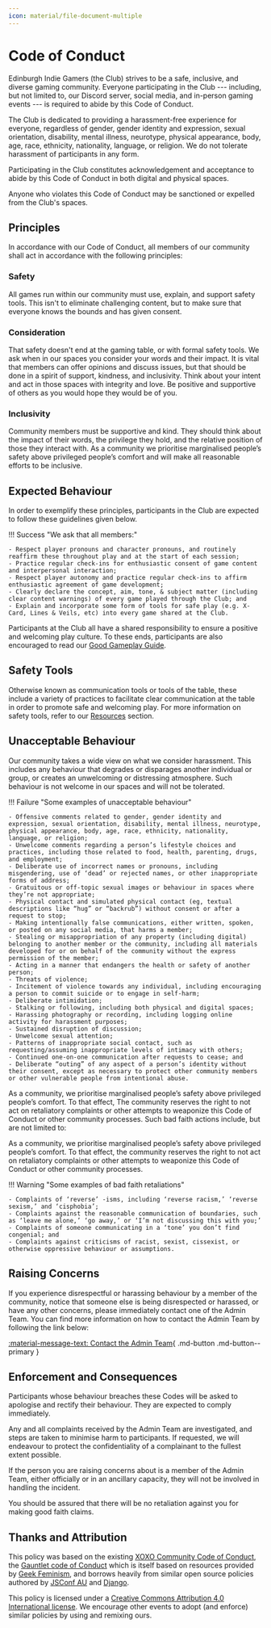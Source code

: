 ```yaml
---
icon: material/file-document-multiple
---
```


# Code of Conduct

Edinburgh Indie Gamers (the Club) strives to be a safe, inclusive, and diverse gaming community.
Everyone participating in the Club --- including, but not limited to, our Discord server, social media, and in-person gaming events --- is required to abide by this Code of Conduct.

The Club is dedicated to providing a harassment-free experience for everyone, regardless of gender, gender identity and expression, sexual orientation, disability, mental illness, neurotype, physical appearance, body, age, race, ethnicity, nationality, language, or religion.
We do not tolerate harassment of participants in any form.

Participating in the Club constitutes acknowledgement and acceptance to abide by this Code of Conduct in both digital and physical spaces. 

Anyone who violates this Code of Conduct may be sanctioned or expelled from the Club's spaces.

## Principles

In accordance with our Code of Conduct, all members of our community shall act in accordance with the following principles:

### Safety

All games run within our community must use, explain, and support safety tools.
This isn't to eliminate challenging content, but to make sure that everyone knows the bounds and has given consent.

### Consideration

That safety doesn't end at the gaming table, or with formal safety tools.
We ask when in our spaces you consider your words and their impact.
It is vital that members can offer opinions and discuss issues, but that should be done in a spirit of support, kindness, and inclusivity.
Think about your intent and act in those spaces with integrity and love.
Be positive and supportive of others as you would hope they would be of you.

### Inclusivity

Community members must be supportive and kind.
They should think about the impact of their words, the privilege they hold, and the relative position of those they interact with.
As a community we prioritise marginalised people’s safety above privileged people’s comfort and will make all reasonable efforts to be inclusive.

## Expected Behaviour

In order to exemplify these principles, participants in the Club are expected to follow these guidelines given below.

!!! Success "We ask that all members:"

    - Respect player pronouns and character pronouns, and routinely reaffirm these throughout play and at the start of each session;
    - Practice regular check-ins for enthusiastic consent of game content and interpersonal interaction;
    - Respect player autonomy and practice regular check-ins to affirm enthusiastic agreement of game development;
    - Clearly declare the concept, aim, tone, & subject matter (including clear content warnings) of every game played through the Club; and
    - Explain and incorporate some form of tools for safe play (e.g. X-Card, Lines & Veils, etc) into every game shared at the Club.

Participants at the Club all have a shared responsibility to ensure a positive and welcoming play culture.
To these ends, participants are also encouraged to read our [Good Gameplay Guide](resources/good-gameplay.md).

## Safety Tools

Otherwise known as communication tools or tools of the table, these include a variety of practices to facilitate clear communication at the table in order to promote safe and welcoming play.
For more information on safety tools, refer to our [Resources](resources/index.md) section.

## Unacceptable Behaviour

Our community takes a wide view on what we consider harassment.
This includes any behaviour that degrades or disparages another individual or group, or creates an unwelcoming or distressing atmosphere.
Such behaviour is not welcome in our spaces and will not be tolerated.

!!! Failure "Some examples of unacceptable behaviour"

    - Offensive comments related to gender, gender identity and expression, sexual orientation, disability, mental illness, neurotype, physical appearance, body, age, race, ethnicity, nationality, language, or religion;
    - Unwelcome comments regarding a person’s lifestyle choices and practices, including those related to food, health, parenting, drugs, and employment;
    - Deliberate use of incorrect names or pronouns, including misgendering, use of ‘dead’ or rejected names, or other inappropriate forms of address;
    - Gratuitous or off-topic sexual images or behaviour in spaces where they’re not appropriate;
    - Physical contact and simulated physical contact (eg, textual descriptions like “hug” or “backrub”) without consent or after a request to stop;
    - Making intentionally false communications, either written, spoken, or posted on any social media, that harms a member;
    - Stealing or misappropriation of any property (including digital) belonging to another member or the community, including all materials developed for or on behalf of the community without the express permission of the member;
    - Acting in a manner that endangers the health or safety of another person;
    - Threats of violence;
    - Incitement of violence towards any individual, including encouraging a person to commit suicide or to engage in self-harm;
    - Deliberate intimidation;
    - Stalking or following, including both physical and digital spaces;
    - Harassing photography or recording, including logging online activity for harassment purposes;
    - Sustained disruption of discussion;
    - Unwelcome sexual attention;
    - Patterns of inappropriate social contact, such as requesting/assuming inappropriate levels of intimacy with others;
    - Continued one-on-one communication after requests to cease; and
    - Deliberate “outing” of any aspect of a person’s identity without their consent, except as necessary to protect other community members or other vulnerable people from intentional abuse.

As a community, we prioritise marginalised people’s safety above privileged people’s comfort. To that effect, The community reserves the right to not act on retaliatory complaints or other attempts to weaponize this Code of Conduct or other community processes. Such bad faith actions include, but are not limited to:

As a community, we prioritise marginalised people’s safety above privileged people’s comfort.
To that effect, the community reserves the right to not act on retaliatory complaints or other attempts to weaponize this Code of Conduct or other community processes.

!!! Warning "Some examples of bad faith retaliations"

    - Complaints of ‘reverse’ -isms, including ‘reverse racism,’ ‘reverse sexism,’ and ‘cisphobia’;
    - Complaints against the reasonable communication of boundaries, such as ‘leave me alone,’ ‘go away,’ or ‘I’m not discussing this with you;’
    - Complaints of someone communicating in a ‘tone’ you don’t find congenial; and
    - Complaints against criticisms of racist, sexist, cissexist, or otherwise oppressive behaviour or assumptions.

## Raising Concerns

If you experience disrespectful or harassing behaviour by a member of the community, notice that someone else is being disrespected or harassed, or have any other concerns, please immediately contact one of the Admin Team.
You can find more information on how to contact the Admin Team by following the link below:

[:material-message-text: Contact the Admin Team](contact/index.md){ .md-button .md-button--primary }

## Enforcement and Consequences

Participants whose behaviour breaches these Codes will be asked to apologise and rectify their behaviour.
They are expected to comply immediately.

Any and all complaints received by the Admin Team are investigated, and steps are taken to minimise harm to participants.
If requested, we will endeavour to protect the confidentiality of a complainant to the fullest extent possible.

If the person you are raising concerns about is a member of the Admin Team, either officially or in an ancillary capacity, they will not be involved in handling the incident.

You should be assured that there will be no retaliation against you for making good faith claims.

## Thanks and Attribution

This policy was based on the existing [XOXO Community Code of Conduct](https://2018.xoxofest.com/conduct), the [Gauntlet code of Conduct](https://www.gauntlet-rpg.com/community-code-of-conduct.html) which is itself based on resources provided by [Geek Feminism](https://geekfeminism.org/about/code-of-conduct/ "Example code"), and borrows heavily from similar open source policies authored by [JSConf AU](https://2018.jsconfau.com/code-of-conduct) and [Django](https://www.djangoproject.com/conduct/).

This policy is licensed under a [Creative Commons Attribution 4.0 International license](https://creativecommons.org/licenses/by/4.0/). We encourage other events to adopt (and enforce) similar policies by using and remixing ours.
